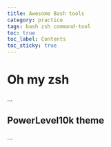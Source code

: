 ```yaml
---
title: Awesome Bash tools
category: practice
tags: bash zsh command-tool
toc: true
toc_label: Contents
toc_sticky: true
---
```


# Oh my zsh
...
## PowerLevel10k theme
...
